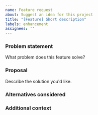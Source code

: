 ```yaml
---
name: Feature request
about: Suggest an idea for this project
title: "[Feature] Short description"
labels: enhancement
assignees: ''
---
```


### Problem statement
What problem does this feature solve?

### Proposal
Describe the solution you'd like.

### Alternatives considered

### Additional context



